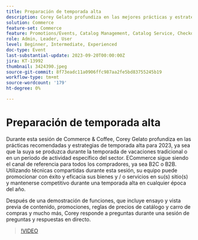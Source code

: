 ```yaml
---
title: Preparación de temporada alta
description: Corey Gelato profundiza en las mejores prácticas y estrategias de temporada alta, aprende a promocionar con éxito y eficacia tus bienes y/o servicios en tu(s) sitio(s) y mantente competitivo durante una temporada alta en cualquier época del año. Después de una demostración de funciones, que incluye ensayo y vista previa de contenido, promociones, reglas de precios de catálogo y carro de compras y mucho más, Corey responde a preguntas durante una sesión de preguntas y respuestas en directo.
solution: Commerce
feature-set: Commerce
feature: Promotions/Events, Catalog Management, Catalog Service, Checkout, Best Practices, Price Rules
role: Admin, Leader, User
level: Beginner, Intermediate, Experienced
doc-type: Event
last-substantial-update: 2023-09-20T00:00:00Z
jira: KT-13992
thumbnail: 3424390.jpeg
source-git-commit: 8f73eadc11a0906ffc987aa2fe5bd83755245b19
workflow-type: tm+mt
source-wordcount: '179'
ht-degree: 0%

---
```



# Preparación de temporada alta

Durante esta sesión de Commerce &amp; Coffee, Corey Gelato profundiza en las prácticas recomendadas y estrategias de temporada alta para 2023, ya sea que la suya se produzca durante la temporada de vacaciones tradicional o en un período de actividad específico del sector. ECommerce sigue siendo el canal de referencia para todos los compradores, ya sea B2C o B2B. Utilizando técnicas compartidas durante esta sesión, su equipo puede promocionar con éxito y eficacia sus bienes y / o servicios en su(s) sitio(s) y mantenerse competitivo durante una temporada alta en cualquier época del año.

Después de una demostración de funciones, que incluye ensayo y vista previa de contenido, promociones, reglas de precios de catálogo y carro de compras y mucho más, Corey responde a preguntas durante una sesión de preguntas y respuestas en directo.

>[!VIDEO](https://video.tv.adobe.com/v/3424390/?learn=on)
